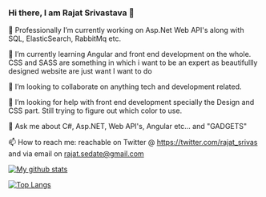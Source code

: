 ### Hi there, I am Rajat Srivastava 👋

🔭 Professionally I’m currently working on Asp.Net Web API's along with SQL, ElasticSearch, RabbitMq etc. 

🌱 I’m currently learning Angular and front end development on the whole. CSS and SASS are something in which i want to be an expert as beautifullly designed website are just want I want to do

👯 I’m looking to collaborate on anything tech and development related. 

🤔 I’m looking for help with front end development specially the Design and CSS part. Still trying to figure out which color to use. 

💬 Ask me about C#, Asp.NET, Web API's, Angular etc... and "GADGETS"

📫 How to reach me: reachable on Twitter @ https://twitter.com/rajat_srivas and via email on rajat.sedate@gmail.com


[![My github stats](https://github-readme-stats.vercel.app/api?username=rajat-srivas)](https://github.com/rajat-srivas/github-readme-stats)

[![Top Langs](https://github-readme-stats.vercel.app/api/top-langs/?username=rajat-srivas&layout=compact)](https://github.com/rajat-srivas/github-readme-stats)




